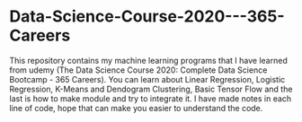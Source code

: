 # Data-Science-Course-2020---365-Careers
This repository contains my machine learning programs that I have learned from udemy (The Data Science Course 2020: Complete Data Science Bootcamp - 365 Careers). You can learn about Linear Regression, Logistic Regression, K-Means and Dendogram Clustering, Basic Tensor Flow and the last is how to make module and try to integrate it. I have made notes in each line of code, hope that can make you easier to understand the code.
